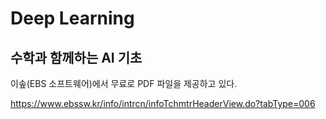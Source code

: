 # Deep Learning

## 수학과 함께하는 AI 기초

이솦(EBS 소프트웨어)에서 무료로 PDF 파일을 제공하고 있다.

<https://www.ebssw.kr/info/intrcn/infoTchmtrHeaderView.do?tabType=006>
